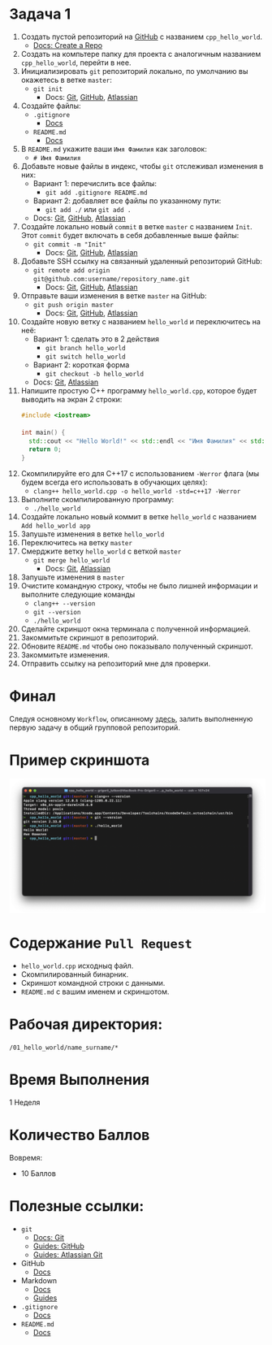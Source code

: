 # Задача 1

1. Создать пустой репозиторий на [GitHub](github.com) с названием `cpp_hello_world`.
    - [Docs: Create a Repo](https://docs.github.com/en/get-started/quickstart/create-a-repo)
1. Создать на компьтере папку для проекта с аналогичным названием `cpp_hello_world`, перейти в нее.
1. Инициализировать `git` репозиторий локально, по умолчанию вы окажетесь в ветке `master`:
    - `git init`
      - Docs: [Git](https://git-scm.com/book/en/v2/Git-Basics-Getting-a-Git-Repository), [GitHub](https://github.com/git-guides/git-init), [Atlassian](https://www.atlassian.com/git/tutorials/setting-up-a-repository/git-init)
1. Создайте файлы:
    - `.gitignore`
      - [Docs](https://git-scm.com/docs/gitignore)
    - `README.md`
      - [Docs](https://docs.github.com/en/repositories/managing-your-repositorys-settings-and-features/customizing-your-repository/about-readmes)
1. В `README.md` укажите ваши `Имя Фамилия` как заголовок:
    - `# Имя Фамилия`
5. Добавьте новые файлы в индекс, чтобы `git` отслеживал изменения в них:
    - Вариант 1: перечислить все файлы:
        - `git add .gitignore README.md`
    - Вариант 2: добавляет все файлы по указанному пути:
        - `git add ./` или `git add .`
    - Docs: [Git](https://git-scm.com/book/en/v2/Git-Basics-Recording-Changes-to-the-Repository), [GitHub](https://github.com/git-guides/git-add), [Atlassian](https://www.atlassian.com/git/tutorials/saving-changes)
5. Создайте локально новый `commit` в ветке `master` с названием `Init`.
   Этот `commit` будет включать в себя добавленные выше файлы:
    - `git commit -m "Init"`
      - Docs: [Git](https://git-scm.com/book/en/v2/Git-Basics-Recording-Changes-to-the-Repository), [GitHub](https://github.com/git-guides/git-commit), [Atlassian](https://www.atlassian.com/git/tutorials/saving-changes/git-commit)
6. Добавьте SSH ссылку на связанный удаленный репозиторий GitHub:
    - `git remote add origin git@github.com:username/repository_name.git`
      - Docs: [Git](https://git-scm.com/book/en/v2/Git-Basics-Working-with-Remotes), [GitHub](https://github.com/git-guides/git-remote), [Atlassian](https://www.atlassian.com/git/tutorials/syncing)
7. Отправьте ваши изменения в ветке `master` на GitHub:
    - `git push origin master`
      - Docs: [Git](https://git-scm.com/book/en/v2/Git-Basics-Working-with-Remotes), [GitHub](https://github.com/git-guides/git-push), [Atlassian](https://www.atlassian.com/git/tutorials/syncing/git-push)
8. Создайте новую ветку с названием `hello_world` и переключитесь на неё:
    - Вариант 1: сделать это в 2 действия
        - `git branch hello_world`
        - `git switch hello_world`
    - Вариант 2: короткая форма
        - `git checkout -b hello_world`
    - Docs: [Git](https://git-scm.com/book/en/v2/Git-Branching-Branches-in-a-Nutshell), [Atlassian](https://www.atlassian.com/git/tutorials/using-branches)
9. Напишите простую C++ программу `hello_world.cpp`, которое будет выводить на экран 2 строки:
    ```cpp
    #include <iostream>

    int main() {
      std::cout << "Hello World!" << std::endl << "Имя Фамилия" << std::endl;
      return 0;
    }
    ```
10. Скомпилируйте его для C++17 c использованием `-Werror` флага (мы будем всегда его использовать в обучающих целях):
    - `clang++ hello_world.cpp -o hello_world -std=c++17 -Werror`
11. Выполните скомпилированную программу:
    - `./hello_world`
12. Создайте локально новый коммит в ветке `hello_world` с названием `Add hello_world app`
13. Запушьте изменения в ветке `hello_world`
15. Переключитесь на ветку `master`
14. Смерджите ветку `hello_world` с веткой `master`
    - `git merge hello_world`
      - Docs: [Git](https://git-scm.com/book/en/v2/Git-Branching-Basic-Branching-and-Merging), [Atlassian](https://www.atlassian.com/git/tutorials/using-branches/git-merge)
15. Запушьте изменения в `master`
16. Очистите командную строку, чтобы не было лишней информации и выполните следующие команды
    - `clang++ --version`
    - `git --version`
    - `./hello_world`
17. Сделайте скриншот окна терминала с полученной информацией.
18. Закоммитьте скриншот в репозиторий.
19. Обновите `README.md` чтобы оно показывало полученный скриншот.
20. Закоммитьте изменения.
21. Отправить ссылку на репозиторий мне для проверки.

# Финал

Следуя основному `Workflow`, описанному [здесь](/tasks#workflow), залить выполненную первую задачу в общий групповой репозиторий.

# Пример скриншота
![Screenshot](./screenshot.png)

# Содержание `Pull Request`

- `hello_world.cpp` исходныq файл.
- Скомпилированный бинарник.
- Скриншот командной строки с данными.
- `README.md` с вашим именем и скриншотом.

# Рабочая директория:

`/01_hello_world/name_surname/*`

# Время Выполнения

1 Неделя

# Количество Баллов

Вовремя:
- 10 Баллов

# Полезные ссылки:
- `git`
  - [Docs: Git](https://git-scm.com/doc)
  - [Guides: GitHub](https://github.com/git-guides/)
  - [Guides: Atlassian Git](https://www.atlassian.com/git)
- GitHub
  - [Docs](https://docs.github.com/en)
- Markdown
  - [Docs](https://docs.github.com/en/github/writing-on-github/getting-started-with-writing-and-formatting-on-github/basic-writing-and-formatting-syntax)
  - [Guides](https://guides.github.com/features/mastering-markdown/)
- `.gitignore`
  - [Docs](https://git-scm.com/docs/gitignore)
- `README.md`
  - [Docs](https://docs.github.com/en/repositories/managing-your-repositorys-settings-and-features/customizing-your-repository/about-readmes)
